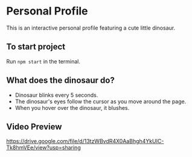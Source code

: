 # Personal Profile
This is an interactive personal profile featuring a cute little dinosaur.

## To start project
Run `npm start` in the terminal.

## What does the dinosaur do?
- Dinosaur blinks every 5 seconds.
- The dinosaur's eyes follow the cursor as you move around the page.
- When you hover over the dinosaur, it blushes.


## Video Preview
https://drive.google.com/file/d/13tzWBvdR4X0AaBhgh4YkUIC-Tk8hmVEe/view?usp=sharing